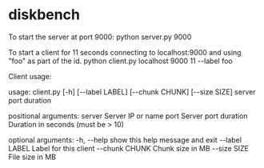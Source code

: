 # diskbench

To start the server at port 9000:
python server.py 9000

To start a client for 11 seconds connecting to localhost:9000 and using "foo" as part of the id.
python client.py localhost 9000 11 --label foo 

Client usage:

usage: client.py [-h] [--label LABEL] [--chunk CHUNK] [--size SIZE]
                 server port duration

positional arguments:
  server         Server IP or name
  port           Server port
  duration       Duration in seconds (must be > 10)

optional arguments:
  -h, --help     show this help message and exit
  --label LABEL  Label for this client
  --chunk CHUNK  Chunk size in MB
  --size SIZE    File size in MB
  
